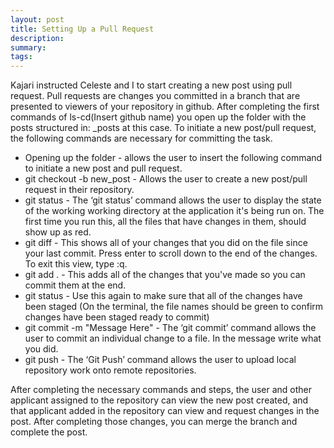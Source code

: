 ```yaml
---
layout: post
title: Setting Up a Pull Request
description: 
summary: 
tags: 
---
```

Kajari instructed Celeste and I to start creating a new post using pull request. Pull requests are changes you committed in a branch that are presented to viewers of your repository in github. After completing the first commands of ls-cd(Insert github name) you open up the folder with the posts structured in: _posts at this case. To initiate a new post/pull request, the following commands are necessary for committing the task. 
* Opening up the folder - allows the user to insert the following command to initiate a new post and pull request.
* git checkout -b new_post -  Allows the user to create a new post/pull request in their repository.
* git status - The ‘git status’ command allows the user to display the state of the working working directory at the application it's being run on. The first time you run this, all the files that have changes in them, should show up as red. 
* git diff - This shows all of your changes that you did on the file since your last commit. Press enter to scroll down to the end of the changes. To exit this view, type :q. 
* git add . - This adds all of the changes that you've made so you can commit them at the end.
* git status - Use this again to make sure that all of the changes have been staged (On the terminal, the file names should be green to confirm changes have been staged ready to commit)
* git commit -m "Message Here" - The ‘git commit’ command allows the user to commit an individual change to a file. In the message write what you did.
* git push - The ‘Git Push’ command allows the user to upload local repository work onto remote repositories.

After completing the necessary commands and steps, the user and other applicant assigned to the repository can view the new post created, and that applicant added in the repository can view and request changes in the post. After completing those changes, you can merge the branch and complete the post. 
